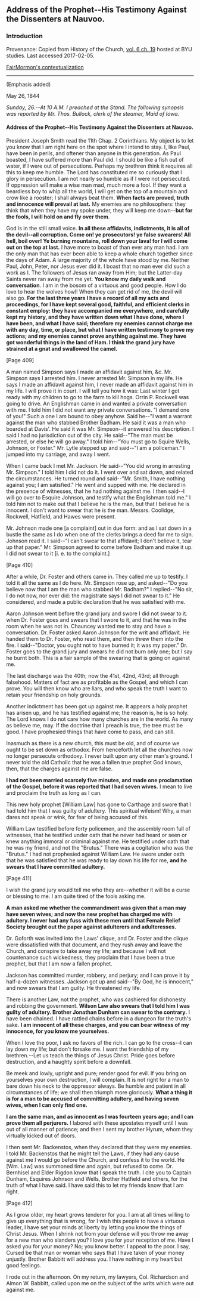 ## Address of the Prophet--His Testimony Against the Dissenters at Nauvoo.

### Introduction

Provenance: Copied from History of the Church, [vol. 6 ch. 19](https://byustudies.byu.edu/content/volume-6-chapter-19) hosted at BYU studies.  Last accessed 2017-02-05.

[FairMormon's contextualization](http://en.fairmormon.org/Joseph_Smith/Polygamy/Hiding_the_truth)

---

(Emphasis added)

May 26, 1844

_Sunday, 26.--At 10 A.M. I preached at the Stand. The following synopsis was reported by Mr. Thos. Bullock, clerk of the steamer, Maid of Iowa._

####  Address of the Prophet--His Testimony Against the Dissenters at Nauvoo.

President Joseph Smith read the 11th Chap. 2 Corinthians. My object is to let you know that I am right here on the spot where I intend to stay. I, like Paul, have been in perils, and oftener than anyone in this generation. As Paul boasted, I have suffered more than Paul did. I should be like a fish out of water, if I were out of persecutions. Perhaps my brethren think it requires all this to keep me humble. The Lord has constituted me so curiously that I glory in persecution. I am not nearly so humble as if I were not persecuted. If oppression will make a wise man mad, much more a fool. If they want a beardless boy to whip all the world, I will get on the top of a mountain and crow like a rooster; I shall always beat them. **When facts are proved, truth and innocence will prevail at last.** My enemies are no philosophers: they think that when they have my spoke under, they will keep me down--**but for the fools, I will hold on and fly over them**.

God is in the still small voice. **In all these affidavits, indictments, it is all of the devil--all corruption. Come on! ye prosecutors! ye false swearers! All hell, boil over! Ye burning mountains, roll down your lava! for I will come out on the top at last.** I have more to boast of than ever any man had. I am the only man that has ever been able to keep a whole church together since the days of Adam. A large majority of the whole have stood by me. Neither Paul, John, Peter, nor Jesus ever did it. I boast that no man ever did such a work as I. The followers of Jesus ran away from Him; but the Latter-day Saints never ran away from me yet. **You know my daily walk and conversation**. I am in the bosom of a virtuous and good people. How I do love to hear the wolves howl! When they can get rid of me, the devil will also go. **For the last three years I have a record of all my acts and proceedings, for I have kept several good, faithful, and efficient clerks in constant employ: they have accompanied me everywhere, and carefully kept my history, and they have written down what I have done, where I have been, and what I have said; therefore my enemies cannot charge me with any day, time, or place, but what I have written testimony to prove my actions; and my enemies cannot prove anything against me. They have got wonderful things in the land of Ham. I think the grand jury have strained at a gnat and swallowed the camel.**

[Page 409]

A man named Simpson says I made an affidavit against him, &c. Mr. Simpson says I arrested him. I never arrested Mr. Simpson in my life. He says I made an affidavit against him, I never made an affidavit against him in my life. I will prove it in court. I will tell you how it was: Last winter I got ready with my children to go to the farm to kill hogs. Orrin P. Rockwell was going to drive. An Englishman came in and wanted a private conversation with me. I told him I did not want any private conversations. "I demand one of you!" Such a one I am bound to obey anyhow. Said he--"I want a warrant against the man who stabbed Brother Badham. He said it was a man who boarded at Davis'. He said it was Mr. Simpson--it answered his description. I said I had no jurisdiction out of the city. He said--"The man must be arrested, or else he will go away." I told him--"You must go to Squire Wells, Johnson, or Foster." Mr. Lytle stepped up and said--"I am a policeman." I jumped into my carriage, and away I went.

When I came back I met Mr. Jackson. He said--"You did wrong in arresting Mr. Simpson." I told him I did not do it. I went over and sat down, and related the circumstances. He turned round and said--"Mr. Smith, I have nothing against you; I am satisfied." He went and supped with me. He declared in the presence of witnesses, that he had nothing against me. I then said--I will go over to Esquire Johnson, and testify what the Englishman told me." I told him not to make out that I believe he is the man, but that I believe he is innocent. I don't want to swear that he is the man. Messrs. Coolidge, Rockwell, Hatfield, and Hawes were present.

Mr. Johnson made one [a complaint] out in due form: and as I sat down in a bustle the same as I do when one of the clerks brings a deed for me to sign. Johnson read it. I said--"I can't swear to that affidavit; I don't believe it, tear up that paper." Mr. Simpson agreed to come before Badham and make it up. I did not swear to it [i. e. to the complaint.]

[Page 410]

After a while, Dr. Foster and others came in. They called me up to testify. I told it all the same as I do here. Mr. Simpson rose up, and asked--"Do you believe now that I am the man who stabbed Mr. Badham?" I replied--"No sir, I do not now, nor ever did: the magistrate says I did not swear to it." He considered, and made a public declaration that he was satisfied with me.

Aaron Johnson went before the grand jury and swore I did not swear to it. when Dr. Foster goes and swears that I swore to it, and that he was in the room when he was not in. Chauncey wanted me to stay and have a conversation. Dr. Foster asked Aaron Johnson for the writ and affidavit. He handed them to Dr. Foster, who read them, and then threw them into the fire. I said--"Doctor, you ought not to have burned it; it was my paper." Dr. Foster goes to the grand jury and swears he did not burn only one; but I say he burnt both. This is a fair sample of the swearing that is going on against me.

The last discharge was the 40th; now the 41st, 42nd, 43rd; all through falsehood. Matters of fact are as profitable as the Gospel, and which I can prove. You will then know who are liars, and who speak the truth I want to retain your friendship on holy grounds.

Another indictment has been got up against me. It appears a holy prophet has arisen up, and he has testified against me; the reason is, he is so holy. The Lord knows I do not care how many churches are in the world. As many as believe me, may. If the doctrine that I preach is true, the tree must be good. I have prophesied things that have come to pass, and can still.

Inasmuch as there is a new church, this must be old, and of course we ought to be set down as orthodox. From henceforth let all the churches now no longer persecute orthodoxy. I never built upon any other man's ground. I never told the old Catholic that he was a fallen true prophet God knows, then, that the charges against me are false.

**I had not been married scarcely five minutes, and made one proclamation of the Gospel, before it was reported that I had seven wives.** I mean to live and proclaim the truth as long as I can.

This new holy prophet [William Law] has gone to Carthage and swore that I had told him that I was guilty of adultery. This spiritual wifeism! Why, a man dares not speak or wink, for fear of being accused of this.

William Law testified before forty policemen, and the assembly room full of witnesses, that he testified under oath that he never had heard or seen or knew anything immoral or criminal against me. He testified under oath that he was my friend, and not the "Brutus." There was a cogitation who was the "Brutus." I had not prophesied against William Law. He swore under oath that he was satisfied that he was ready to lay down his life for me, **and he swears that I have committed adultery.**

[Page 411]

I wish the grand jury would tell me who they are--whether it will be a curse or blessing to me. I am quite tired of the fools asking me.

**A man asked me whether the commandment was given that a man may have seven wives; and now the new prophet has charged me with adultery. I never had any fuss with these men until that Female Relief Society brought out the paper against adulterers and adulteresses.**

Dr. Goforth was invited into the Laws' clique, and Dr. Foster and the clique were dissatisfied with that document, and they rush away and leave the Church, and conspire to take away my life; and because I will not countenance such wickedness, they proclaim that I have been a true prophet, but that I am now a fallen prophet.

Jackson has committed murder, robbery, and perjury; and I can prove it by half-a-dozen witnesses. Jackson got up and said--"By God, he is innocent," and now swears that I am guilty. He threatened my life.

There is another Law, not the prophet, who was cashiered for dishonesty and robbing the government. **Wilson Law also swears that I told him I was guilty of adultery. Brother Jonathan Dunham can swear to the contrary.** I have been chained. I have rattled chains before in a dungeon for the truth's sake. **I am innocent of all these charges, and you can bear witness of my innocence, for you know me yourselves.**

When I love the poor, I ask no favors of the rich. I can go to the cross--I can lay down my life; but don't forsake me. I want the friendship of my brethren.--Let us teach the things of Jesus Christ. Pride goes before destruction, and a haughty spirit before a downfall.

Be meek and lowly, upright and pure; render good for evil. If you bring on yourselves your own destruction, I will complain. It is not right for a man to bare down his neck to the oppressor always. Be humble and patient in all circumstances of life; we shall then triumph more gloriously. **What a thing it is for a man to be accused of committing adultery, and having seven wives, when I can only find one.**

**I am the same man, and as innocent as I was fourteen years ago; and I can prove them all perjurers.** I labored with these apostates myself until I was out of all manner of patience; and then I sent my brother Hyrum, whom they virtually kicked out of doors.

I then sent Mr. Backenstos, when they declared that they were my enemies. I told Mr. Backenstos that he might tell the Laws, if they had any cause against me I would go before the Church, and confess it to the world. He [Wm. Law] was summoned time and again, but refused to come. Dr. Bernhisel and Elder Rigdon know that I speak the truth. I cite you to Captain Dunham, Esquires Johnson and Wells, Brother Hatfield and others, for the truth of what I have said. I have said this to let my friends know that I am right.

[Page 412]

As I grow older, my heart grows tenderer for you. I am at all times willing to give up everything that is wrong, for I wish this people to have a virtuous leader, I have set your minds at liberty by letting you know the things of Christ Jesus. When I shrink not from your defense will you throw me away for a new man who slanders you? I love you for your reception of me. Have I asked you for your money? No; you know better. I appeal to the poor. I say, Cursed be that man or woman who says that I have taken of your money unjustly. Brother Babbitt will address you. I have nothing in my heart but good feelings.

I rode out in the afternoon. On my return, my lawyers, Col. Richardson and Almon W. Babbitt, called upon me on the subject of the writs which were out against me.
